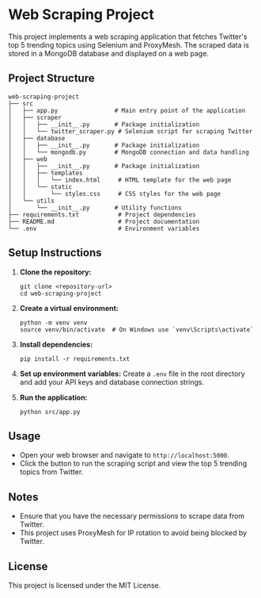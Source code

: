 # Web Scraping Project

This project implements a web scraping application that fetches Twitter's top 5 trending topics using Selenium and ProxyMesh. The scraped data is stored in a MongoDB database and displayed on a web page.

## Project Structure

```
web-scraping-project
├── src
│   ├── app.py                # Main entry point of the application
│   ├── scraper
│   │   ├── __init__.py       # Package initialization
│   │   └── twitter_scraper.py # Selenium script for scraping Twitter
│   ├── database
│   │   ├── __init__.py       # Package initialization
│   │   └── mongodb.py        # MongoDB connection and data handling
│   ├── web
│   │   ├── __init__.py       # Package initialization
│   │   ├── templates
│   │   │   └── index.html     # HTML template for the web page
│   │   └── static
│   │       └── styles.css     # CSS styles for the web page
│   └── utils
│       └── __init__.py       # Utility functions
├── requirements.txt           # Project dependencies
├── README.md                  # Project documentation
└── .env                       # Environment variables
```

## Setup Instructions

1. **Clone the repository:**
   ```
   git clone <repository-url>
   cd web-scraping-project
   ```

2. **Create a virtual environment:**
   ```
   python -m venv venv
   source venv/bin/activate  # On Windows use `venv\Scripts\activate`
   ```

3. **Install dependencies:**
   ```
   pip install -r requirements.txt
   ```

4. **Set up environment variables:**
   Create a `.env` file in the root directory and add your API keys and database connection strings.

5. **Run the application:**
   ```
   python src/app.py
   ```

## Usage

- Open your web browser and navigate to `http://localhost:5000`.
- Click the button to run the scraping script and view the top 5 trending topics from Twitter.

## Notes

- Ensure that you have the necessary permissions to scrape data from Twitter.
- This project uses ProxyMesh for IP rotation to avoid being blocked by Twitter.

## License

This project is licensed under the MIT License.